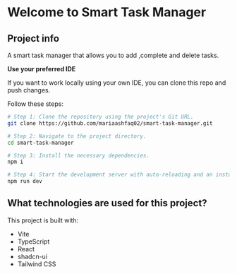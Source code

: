 # Welcome to Smart Task Manager

## Project info
A smart task manager that allows you to add ,complete and delete tasks.

**Use your preferred IDE**

If you want to work locally using your own IDE, you can clone this repo and push changes.


Follow these steps:

```sh
# Step 1: Clone the repository using the project's Git URL.
git clone https://github.com/mariaashfaq02/smart-task-manager.git

# Step 2: Navigate to the project directory.
cd smart-task-manager

# Step 3: Install the necessary dependencies.
npm i

# Step 4: Start the development server with auto-reloading and an instant preview.
npm run dev
```

## What technologies are used for this project?

This project is built with:

- Vite
- TypeScript
- React
- shadcn-ui
- Tailwind CSS
